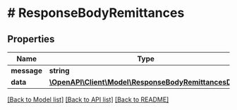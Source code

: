 # # ResponseBodyRemittances

## Properties

Name | Type | Description | Notes
------------ | ------------- | ------------- | -------------
**message** | **string** |  | [optional] 
**data** | [**\OpenAPI\Client\Model\ResponseBodyRemittancesData**](ResponseBodyRemittancesData.md) |  | [optional] 

[[Back to Model list]](../../README.md#documentation-for-models) [[Back to API list]](../../README.md#documentation-for-api-endpoints) [[Back to README]](../../README.md)


